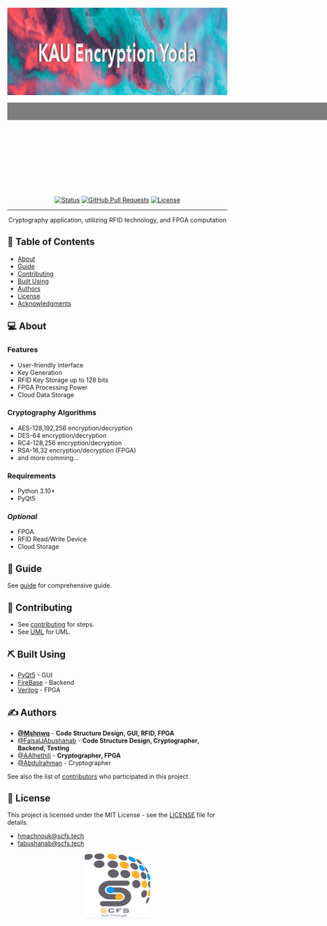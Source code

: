<p align="center">
  <a href="" rel="noopener">
    <img width=2000px height=200px src="assets/images/KAU E Y.jpeg" alt="Project logo">
    <div style="background-image: url('https://github.com/Mshnwq/Encryption-Application/blob/main/assets/images/KAU E Y.jpeg');
                background-size: cover;
                background-position: center;
                width: 2000px;
                height: 200px;
                display: inline-block;">
      <h3 align="center" style="margin: 0; padding: 10px; background-color: rgba(0, 0, 0, 0.5); color: white;">EE495 Cryptography</h3>
    </div>
  </a>
</p>

<div align="center">

[![Status](https://img.shields.io/badge/status-active-success.svg)]()
[![GitHub Pull Requests](https://img.shields.io/github/issues-pr/kylelobo/The-Documentation-Compendium.svg)](https://github.com/kylelobo/The-Documentation-Compendium/pulls)
[![License](https://img.shields.io/badge/license-MIT-blue.svg)](/LICENSE)

</div>

---

<p align="center"> Cryptography application, utilizing RFID technology, and FPGA computation
    <br> 
</p>

## 📖 Table of Contents

- [About](#about)
- [Guide](#guide)
- [Contributing](#contributing)
- [Built Using](#built_using)
- [Authors](#authors)
- [License](#license)
- [Acknowledgments](#acknowledgement)

## :computer: About <a name = "about"></a>

### **Features**
- User-friendly interface
- Key Generation
- RFID Key Storage up to 128 bits
- FPGA Processing Power
- Cloud Data Storage
  
### **Cryptography Algorithms**
- AES-128,192,256 encryption/decryption
- DES-64 encryption/decryption
- RC4-128,256 encryption/decryption
- RSA-16,32 encryption/decryption (FPGA)
- and more comming...

### **Requirements**
- Python 3.10+
- PyQt5

### ***Optional***
- FPGA 
- RFID Read/Write Device
- Cloud Storage

## 🏁 Guide <a name = "guide"></a>

See [guide](https://github.com/Mshnwq/Encryption-Application/graphs/contributors) for comprehensive guide.

## 🚀 Contributing <a name = "contributing"></a>

- See [contributing](https://github.com/Mshnwq/Encryption-Application/blob/main/Guide) for steps.
- See [UML](https://github.com/Mshnwq/Encryption-Application/blob/main/UML) for UML.

## ⛏️ Built Using <a name = "built_using"></a>

- [PyQt5](https://www.qt.io/) - GUI
- [FireBase](https://firebase.google.com/) - Backend
- [Verilog](https://www.verilog.com/) - FPGA

## ✍️ Authors <a name = "authors"></a>

- [**@Mshnwq**](https://github.com/Mshnwq) - **Code Structure Design, GUI, RFID, FPGA**
- [@FaisalJAbushanab](https://github.com/FaisalJAbushanab) - **Code Structure Design, Cryptographer, Backend, Testing**
- [@AAlhethili](https://github.com/AAlhethili) - **Cryptographer, FPGA**
- [@Abdulrahman](https://github.com/rhman1) - Cryptographer


See also the list of [contributors](https://github.com/Mshnwq/Encryption-Application/graphs/contributors) who participated in this project.

## 📝 License <a name="license"></a>
This project is licensed under the MIT License - see the [LICENSE](https://github.com/Mshnwq/Encryption-Application/blob/main/LICENSE) file for details.

- [hmachnouk@scfs.tech](mailto:hmachnouk@scfs.tech)
- [fabushanab@scfs.tech](mailto:fabushanab@scfs.tech)

<p align="center">
    <img width=150px height=150px src="assets/icons/SCFS.png" alt="Company logo">
</p>

